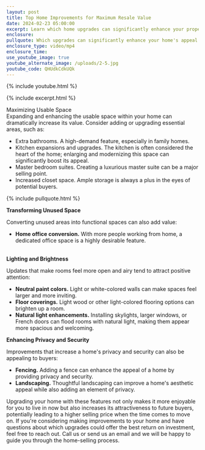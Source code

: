 ```yaml
---
layout: post
title: Top Home Improvements for Maximum Resale Value
date: 2024-02-23 05:00:00
excerpt: Learn which home upgrades can significantly enhance your property's value.
enclosure:
pullquote: Which upgrades can significantly enhance your home's appeal and resale value?
enclosure_type: video/mp4
enclosure_time:
use_youtube_image: true
youtube_alternate_image: /uploads/2-5.jpg
youtube_code: QHUdkCdkUQk
---
```

{% include youtube.html %}

{% include excerpt.html %}

Maximizing Usable Space<br>Expanding and enhancing the usable space within your home can dramatically increase its value. Consider adding or upgrading essential areas, such as:

* Extra bathrooms. A high-demand feature, especially in family homes.
* Kitchen expansions and upgrades. The kitchen is often considered the heart of the home; enlarging and modernizing this space can significantly boost its appeal.
* Master bedroom suites. Creating a luxurious master suite can be a major selling point.
* Increased closet space. Ample storage is always a plus in the eyes of potential buyers.

​​​{% include pullquote.html %}

**Transforming Unused Space**

Converting unused areas into functional spaces can also add value:

* **Home office conversion.** With more people working from home, a dedicated office space is a highly desirable feature.

<br>**Lighting and Brightness**

Updates that make rooms feel more open and airy tend to attract positive attention:

* **Neutral paint colors.** Light or white-colored walls can make spaces feel larger and more inviting.
* **Floor coverings.** Light wood or other light-colored flooring options can brighten up a room.
* **Natural light enhancements.** Installing skylights, larger windows, or French doors can flood rooms with natural light, making them appear more spacious and welcoming.

**Enhancing Privacy and Security**

Improvements that increase a home's privacy and security can also be appealing to buyers:

* **Fencing.** Adding a fence can enhance the appeal of a home by providing privacy and security.
* **Landscaping.** Thoughtful landscaping can improve a home's aesthetic appeal while also adding an element of privacy.

Upgrading your home with these features not only makes it more enjoyable for you to live in now but also increases its attractiveness to future buyers, potentially leading to a higher selling price when the time comes to move on. If you're considering making improvements to your home and have questions about which upgrades could offer the best return on investment, feel free to reach out. Call us or send us an email and we will be happy to guide you through the home-selling process.

<br>